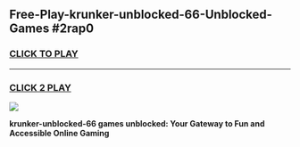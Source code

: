 
## Free-Play-krunker-unblocked-66-Unblocked-Games #2rap0
<h3>
<a href="https://news.freeplayer.one?title=krunker-unblocked-66&ref=8M">CLICK TO PLAY</a></h3>
<hr>

<h3>
<a href="https://news.freeplayer.one?title=krunker-unblocked-66&ref=8M">CLICK 2 PLAY</a>
  
</h3>

<a href="https://news.freeplayer.one?title=krunker-unblocked-66&ref=8M"><img src="https://clearcache.store/games.png"></a>


**krunker-unblocked-66 games unblocked: Your Gateway to Fun and Accessible Online Gaming**
